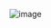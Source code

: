 ![image](https://user-images.githubusercontent.com/106613839/224520778-2ef4ba1a-7c83-41fe-ac1b-1855da52f736.png)
